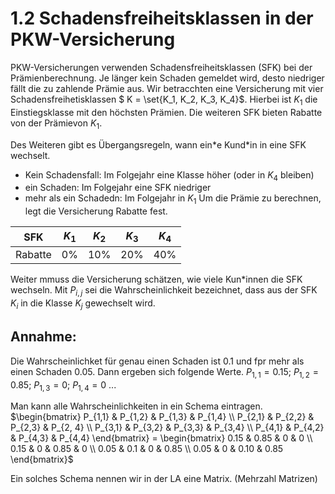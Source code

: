 # 1.2 Schadensfreiheitsklassen in der PKW-Versicherung
PKW-Versicherungen verwenden Schadensfreiheitsklassen (SFK) bei der Prämienberechnung. Je länger kein Schaden gemeldet wird, desto niedriger fällt die zu zahlende Prämie aus. 
Wir betracchten eine Versicherung mit vier Schadensfreihetisklassen $ K = \set{K_1, K_2, K_3, K_4}$. Hierbei ist $K_1$ die Einstiegsklasse mit den höchsten Prämien. Die weiteren SFK bieten Rabatte von der Prämievon $K_1$. 

Des Weiteren gibt es Übergangsregeln, wann ein\*e Kund\*in in eine SFK wechselt.
- Kein Schadensfall: Im Folgejahr eine Klasse höher (oder in $K_4$ bleiben)
- ein Schaden: Im Folgejahr eine SFK niedriger
- mehr als ein Schadedn: Im Folgejahr in $K_1$ 
Um die Prämie zu berechnen, legt die Versicherung Rabatte fest.

| SFK | $K_1$ | $K_2$ | $K_3$ | $K_4$ |
| --- | --- | --- | --- | --- |
| Rabatte | 0\% | 10\% | 20\% | 40\% |

Weiter mmuss die Versicherung schätzen, wie viele Kun*innen die SFK wechseln.
Mit $P_{i,j}$ sei die Wahrscheinlichkeit bezeichnet, dass aus der SFK $K_i$ in die Klasse $K_j$ gewechselt wird.
## Annahme:
Die Wahrscheinlichket für genau einen Schaden ist 0.1 und fpr mehr als einen Schaden 0.05.
Dann ergeben sich folgende Werte.
$P_{1, 1} = 0.15$; $P_{1, 2} = 0.85$; $P_{1, 3} = 0$; $P_{1, 4} = 0$ ...

Man kann alle Wahrscheinlichkeiten in ein Schema eintragen.
$\begin{bmatrix} P_{1,1} & P_{1,2} & P_{1,3} & P_{1,4} \\ P_{2,1} & P_{2,2} & P_{2,3} & P_{2, 4} \\ P_{3,1} & P_{3,2} & P_{3,3} & P_{3,4} \\ P_{4,1} & P_{4,2} & P_{4,3} & P_{4,4} \end{bmatrix} = \begin{bmatrix} 0.15 & 0.85 & 0 & 0 \\ 0.15 & 0 & 0.85 & 0 \\ 0.05 & 0.1 & 0 & 0.85 \\ 0.05 & 0 & 0.10 & 0.85 \end{bmatrix}$  

Ein solches Schema nennen wir in der LA eine Matrix. (Mehrzahl Matrizen)

